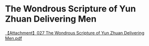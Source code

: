 # The Wondrous Scripture of Yun Zhuan Delivering Men

[【Attachment】027 The Wondrous Scripture of Yun Zhuan Delivering Men.pdf](/media/attachment/2023/05/027%E4%BA%91%E7%AF%86%E5%BA%A6%E4%BA%BA%E5%A6%99%E7%BB%8F.pdf)
